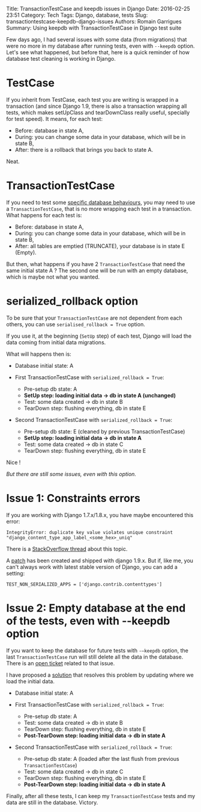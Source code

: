 Title: TransactionTestCase and keepdb issues in Django
Date: 2016-02-25 23:51
Category: Tech
Tags: Django, database, tests
Slug: transactiontestcase-keepdb-django-issues
Authors: Romain Garrigues
Summary: Using keepdb with TransactionTestCase in Django test suite

Few days ago, I had several issues with some data (from migrations) that were no more in my database after running tests,
even with `--keepdb` option.
Let's see what happened, but before that, here is a quick reminder of how database test cleaning is working in Django.

TestCase
========
If you inherit from TestCase, each test you are writing is wrapped in a transaction (and since Django 1.9, there is also
a transaction wrapping all tests, which makes setUpClass and tearDownClass really useful, specially for test speed).
It means, for each test:

- Before: database in state A,
- During: you can change some data in your database, which will be in state B,
- After: there is a rollback that brings you back to state A.

Neat.

TransactionTestCase
===================
If you need to test some [specific database behaviours](https://docs.djangoproject.com/en/1.9/topics/testing/tools/#django.test.TransactionTestCase),
you may need to use a `TransactionTestCase`, that is no more wrapping each test in a transaction.
What happens for each test is:

- Before: database in state A,
- During: you can change some data in your database, which will be in state B,
- After: all tables are emptied (TRUNCATE), your database is in state E (Empty).

But then, what happens if you have 2 `TransactionTestCase` that need the same initial state A ?
The second one will be run with an empty database, which is maybe not what you wanted.

serialized_rollback option
==========================
To be sure that your `TransactionTestCase` are not dependent from each others, you can use `serialised_rollback = True` option.

If you use it, at the beginning (`SetUp` step) of each test, Django will load the data coming from initial data migrations.

What will happens then is:

- Database initial state: A

- First TransactionTestCase with `serialized_rollback = True`:

    - Pre-setup db state: A
    - **SetUp step: loading initial data -> db in state A (unchanged)**
    - Test: some data created -> db in state B
    - TearDown step: flushing everything, db in state E

- Second TransactionTestCase with `serialized_rollback = True`:

    - Pre-setup db state: E (cleaned by previous TransactionTestCase)
    - **SetUp step: loading initial data -> db in state A**
    - Test: some data created -> db in state C
    - TearDown step: flushing everything, db in state E

Nice !

*But there are still some issues, even with this option.*

Issue 1: Constraints errors
===========================
If you are working with Django 1.7.x/1.8.x, you have maybe encountered this error:

    IntegrityError: duplicate key value violates unique constraint "django_content_type_app_label_<some_hex>_uniq"

There is a [StackOverflow thread](http://stackoverflow.com/questions/29226869/django-transactiontestcase-with-rollback-emulation/35359897) about this topic.

A [patch](https://github.com/django/django/commit/d3fdaf907db6a5be4d0391532d7e65688c19e851) has been created and shipped with django 1.9.x.
But if, like me, you can't always work with latest stable version of Django, you can add a setting:

    TEST_NON_SERIALIZED_APPS = ['django.contrib.contenttypes']

Issue 2: Empty database at the end of the tests, even with --keepdb option
==========================================================================
If you want to keep the database for future tests with `-—keepdb` option, the last `TransactionTestCase` run will still delete all the data in the database.
There is an [open ticket](https://code.djangoproject.com/ticket/25251) related to that issue.

I have proposed a [solution](https://github.com/django/django/pull/6137) that resolves this problem by updating where we load the initial data.

- Database initial state: A

- First TransactionTestCase with `serialized_rollback = True`:

    - Pre-setup db state: A
    - Test: some data created -> db in state B
    - TearDown step: flushing everything, db in state E
    - **Post-TearDown step: loading initial data -> db in state A**

- Second TransactionTestCase with `serialized_rollback = True`:

    - Pre-setup db state: A (loaded after the last flush from previous `TransactionTestCase`)
    - Test: some data created -> db in state C
    - TearDown step: flushing everything, db in state E
    - **Post-TearDown step: loading initial data -> db in state A**

Finally, after all these tests, I can keep my `TransactionTestCase` tests and my data are still in the database. Victory.
